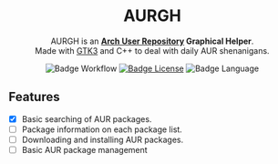 <div align=center>

# AURGH

AURGH is an **[Arch User Repository](https://aur.archlinux.org/) Graphical Helper**.
<br>
Made with [GTK3](https://www.gtk.org/) and C++ to deal with daily AUR shenanigans.
<br>

![Badge Workflow]
[![Badge License]][License]
![Badge Language]

<div align=left>

## Features

- [x] Basic searching of AUR packages.
- [ ] Package information on each package list.
- [ ] Downloading and installing AUR packages.
- [ ] Basic AUR package management

[License]: LICENSE

[Badge Workflow]: https://github.com/RQuarx/aurgh/actions/workflows/check_build.yml/badge.svg
[Badge Language]: https://img.shields.io/github/languages/top/RQuarx/aurgh
[Badge License]: https://img.shields.io/github/license/RQuarx/aurgh
